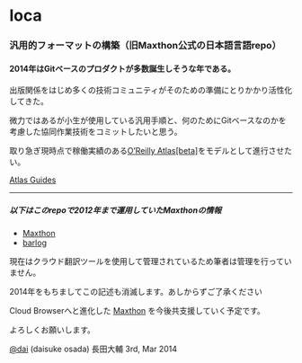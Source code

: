 loca
====

### 汎用的フォーマットの構築（旧Maxthon公式の日本語言語repo）

#### 2014年はGitベースのプロダクトが多数誕生しそうな年である。

出版関係をはじめ多くの技術コミュニティがそのための準備にとりかかり活性化してきた。

微力ではあるが小生が使用している汎用手順と、何のためにGitベースなのかを考慮した協同作業技術をコミットしたいと思う。

取り急ぎ現時点で稼働実績のある[O’Reilly Atlas\[beta\]](https://atlas.oreilly.com/)をモデルとして進行させたい。

[Atlas Guides](http://atlasdocs.oreilly.com/)


* * * 

##### 以下はこのrepoで2012年まで運用していたMaxthonの情報

- [Maxthon](http://maxthon.com)
- [barlog](http://osada.us)


現在はクラウド翻訳ツールを使用して管理されているため筆者は管理を行っていません。

2014年をもちましてこの記述も消滅します。あしからずご了承ください

Cloud Browserへと進化した [Maxthon](http://maxthon.com) を今後共支援していく予定です。

よろしくお願いします。 

[@dai](github.com/dai) (daisuke osada) 長田大輔 3rd, Mar 2014

